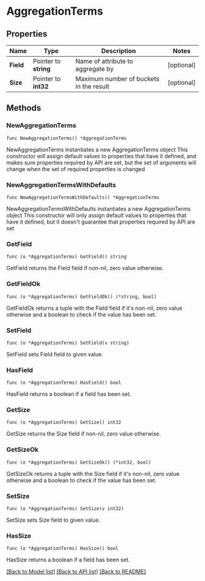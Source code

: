 # AggregationTerms

## Properties

Name | Type | Description | Notes
------------ | ------------- | ------------- | -------------
**Field** | Pointer to **string** | Name of attribute to aggregate by | [optional] 
**Size** | Pointer to **int32** | Maximum number of buckets in the result | [optional] 

## Methods

### NewAggregationTerms

`func NewAggregationTerms() *AggregationTerms`

NewAggregationTerms instantiates a new AggregationTerms object
This constructor will assign default values to properties that have it defined,
and makes sure properties required by API are set, but the set of arguments
will change when the set of required properties is changed

### NewAggregationTermsWithDefaults

`func NewAggregationTermsWithDefaults() *AggregationTerms`

NewAggregationTermsWithDefaults instantiates a new AggregationTerms object
This constructor will only assign default values to properties that have it defined,
but it doesn't guarantee that properties required by API are set

### GetField

`func (o *AggregationTerms) GetField() string`

GetField returns the Field field if non-nil, zero value otherwise.

### GetFieldOk

`func (o *AggregationTerms) GetFieldOk() (*string, bool)`

GetFieldOk returns a tuple with the Field field if it's non-nil, zero value otherwise
and a boolean to check if the value has been set.

### SetField

`func (o *AggregationTerms) SetField(v string)`

SetField sets Field field to given value.

### HasField

`func (o *AggregationTerms) HasField() bool`

HasField returns a boolean if a field has been set.

### GetSize

`func (o *AggregationTerms) GetSize() int32`

GetSize returns the Size field if non-nil, zero value otherwise.

### GetSizeOk

`func (o *AggregationTerms) GetSizeOk() (*int32, bool)`

GetSizeOk returns a tuple with the Size field if it's non-nil, zero value otherwise
and a boolean to check if the value has been set.

### SetSize

`func (o *AggregationTerms) SetSize(v int32)`

SetSize sets Size field to given value.

### HasSize

`func (o *AggregationTerms) HasSize() bool`

HasSize returns a boolean if a field has been set.


[[Back to Model list]](../README.md#documentation-for-models) [[Back to API list]](../README.md#documentation-for-api-endpoints) [[Back to README]](../README.md)


